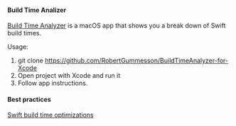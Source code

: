 #### Build Time Analizer

[Build Time Analyzer](https://github.com/RobertGummesson/BuildTimeAnalyzer-for-Xcode) is a macOS app that shows you a break down of Swift build times.

 Usage:

1. git clone https://github.com/RobertGummesson/BuildTimeAnalyzer-for-Xcode
2. Open project with Xcode and run it
3. Follow app instructions.

#### Best practices

[Swift build time optimizations](https://medium.com/@RobertGummesson/regarding-swift-build-time-optimizations-fc92cdd91e31#.4py75x8ho)


